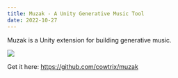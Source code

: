 ```yaml
---
title: Muzak - A Unity Generative Music Tool
date: 2022-10-27
---
```

Muzak is a Unity extension for building generative music.

![](https://user-images.githubusercontent.com/5094696/184394252-05392ede-77c9-4e1e-b5bb-5d20298c1bc4.PNG)

Get it here: https://github.com/cowtrix/muzak